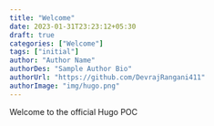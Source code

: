 ```yaml
---
title: "Welcome"
date: 2023-01-31T23:23:12+05:30
draft: true
categories: ["Welcome"]
tags: ["initial"]
author: "Author Name"
authorDes: "Sample Author Bio"
authorUrl: "https://github.com/DevrajRangani411"
authorImage: "img/hugo.png"
---
```


Welcome to the official Hugo POC
